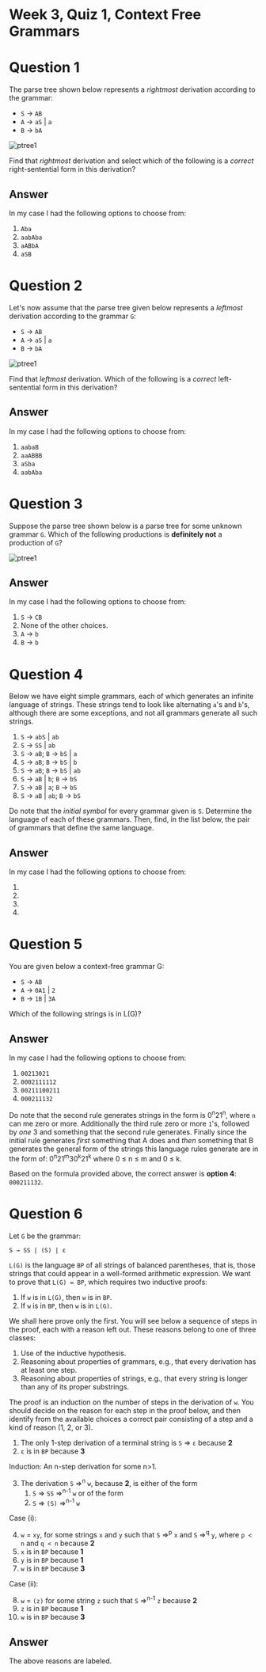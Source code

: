 # Week 3, Quiz 1, Context Free Grammars

# Question 1

The parse tree shown below represents a *rightmost* derivation according to the grammar: 

 * `S` → `AB` 
 * `A` → `aS` | `a` 
 * `B` → `bA`
 
![ptree1][ptree] 
 
Find that *rightmost* derivation and select which of the following is a *correct* right-sentential form in 
this derivation?

## Answer

In my case I had the following options to choose from:

 1. `Aba`
 2. `aabAba`
 3. `aABbA`
 4. `aSB`

# Question 2

Let's now assume that the parse tree given below represents a *leftmost* derivation according to the grammar `G`: 

 * `S` → `AB` 
 * `A` → `aS` | `a` 
 * `B` → `bA` 
 
![ptree1][ptree]
 
Find that *leftmost* derivation. Which of the following is a *correct* left-sentential form in this derivation?

## Answer

In my case I had the following options to choose from:

 1. `aabaB`
 2. `aaABBB`
 3. `aSba`
 4. `aabAba`
 
# Question 3

Suppose the parse tree shown below is a parse tree for some unknown grammar `G`. Which of the following productions 
is **definitely not** a production of `G`?

![ptree1][ptree] 

## Answer

In my case I had the following options to choose from:

 1. `S` → `CB`
 2. None of the other choices. 
 3. `A` → `b`
 4. `B` → `b`
 
# Question 4

Below we have eight simple grammars, each of which generates an infinite language of strings. These strings tend to 
look like alternating `a`'s and `b`'s, although there are some exceptions, and not all grammars generate all 
such strings.

 1. `S` → `abS` | `ab`
 2. `S` → `SS` | `ab`
 3. `S` → `aB`; `B` → `bS` | `a`
 4. `S` → `aB`; `B` → `bS` | `b`
 5. `S` → `aB`; `B` → `bS` | `ab`
 6. `S` → `aB` | `b`; `B` → `bS`
 7. `S` → `aB` | `a`; `B` → `bS`
 8. `S` → `aB` | `ab`; `B` → `bS`


Do note that the *initial symbol* for every grammar given is `S`. Determine the language of each of these grammars. 
Then, find, in the list below, the pair of grammars that define the same language.

## Answer

In my case I had the following options to choose from:

 1.
 2.
 3.
 4.
 
# Question 5

You are given below a context-free grammar G:

 * `S` → `AB` 
 * `A` → `0A1` | `2`
 * `B` → `1B` | `3A`
 
Which of the following strings is in L(G)?

## Answer

In my case I had the following options to choose from:

 1. `00213021`
 2. `0002111112`
 3. `00211100211`
 4. `000211132`

Do note that the second rule generates strings in the form is 0<sup>n</sup>21<sup>n</sup>, 
where `n` can me zero or more. Additionally the third rule zero or more `1`'s, followed by *one* 3 
and something that the second rule generates. Finally since the initial rule generates *first* 
something that A does and *then* something that B generates the general form of the strings
this language rules generate are in the form of: 
0<sup>n</sup>21<sup>m</sup>30<sup>k</sup>21<sup>k</sup> where 0 ≤ n ≤ m and 0 ≤ k.
 
Based on the formula provided above, the correct answer is **option 4**: `000211132`.
 
# Question 6

 Let `G` be the grammar:
 
 ```
 S → SS | (S) | ε
 ```

`L(G)` is the language `BP` of all strings of balanced parentheses, that is, those 
strings that could appear in a well-formed arithmetic expression. We want to prove 
that `L(G) = BP`, which requires two inductive proofs:

 1. If `w` is in `L(G)`, then `w` is in `BP`.
 2. If `w` is in `BP`, then `w` is in `L(G)`.
 
We shall here prove only the first. You will see below a sequence of steps in the 
proof, each with a reason left out. These reasons belong to one of three classes:

  1. Use of the inductive hypothesis.
  2. Reasoning about properties of grammars, e.g., that every derivation has at least one step.
  3. Reasoning about properties of strings, e.g., that every string is longer than any of its proper substrings.

The proof is an induction on the number of steps in the derivation of `w`. 
You should decide on the reason for each 
step in the proof below, and 
then identify from the available choices a correct pair 
consisting of a step and a kind of reason (1, 2, or 3).


 1. The only 1-step derivation of a terminal string is `S` => `ε` because **2**
 2. `ε` is in `BP` because **3**

Induction: An n-step derivation for some n>1.
 
  3. The derivation `S` =><sup>n</sup> `w`, because **2**, is either of the form  
        1. `S` => `SS` =><sup>n-1</sup> `w` or of the form
        2. `S` => `(S)` =><sup>n-1</sup> `w` 

Case (i):

 4. `w` = `xy`, for some strings `x` and `y` such that `S` =><sup>p</sup> `x` and 
 `S` =><sup>q</sup> `y`, where `p < n` and `q < n` because **2** 
 5. `x` is in `BP` because **1**
 6. `y` is in `BP` because **1**
 7. `w` is in `BP` because **3**

Case (ii):

 8. `w` = `(z)` for some string `z` such that `S` =><sup>n-1</sup> `z` because **2**
 9. `z` is in `BP` because **1**
 10. `w` is in `BP` because **3**


## Answer

The above reasons are labeled.

[ptree]: images/parsetree1g.gif
